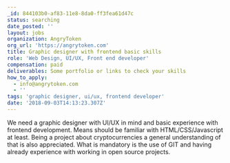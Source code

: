 ```yaml
---
_id: 844103b0-af83-11e8-8da0-ff3fea61d47c
status: searching
date_posted: ''
layout: jobs
organization: AngryToken
org_url: 'https://angrytoken.com'
title: Graphic designer with frontend basic skills
role: 'Web Design, UI/UX, Front end developer'
compensation: paid
deliverables: Some portfolio or links to check your skills
how_to_apply:
  - info@angrytoken.com
  - ''
tags: 'graphic designer, ui/ux, frontend developer'
date: '2018-09-03T14:13:23.307Z'
---
```

We need a graphic designer with UI/UX in mind and basic experience with frontend development. Means should be familiar with HTML/CSS/Javascript at least.
Being a project about cryptocurrencies a general understanding of that is also appreciated.
What is mandatory is the use of GIT and having already experience with working in open source projects.
